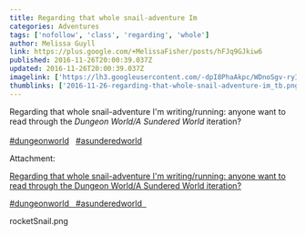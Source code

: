 ```yaml
---
title: Regarding that whole snail-adventure Im
categories: Adventures
tags: ['nofollow', 'class', 'regarding', 'whole']
author: Melissa Guyll
link: https://plus.google.com/+MelissaFisher/posts/hFJq9GJkiw6
published: 2016-11-26T20:00:39.037Z
updated: 2016-11-26T20:00:39.037Z
imagelink: ['https://lh3.googleusercontent.com/-dpI8PhaAkpc/WDnoSgv-ryI/AAAAAAAAV8k/4_-YFlbk6Rob9ItgggRnRaw_KrCVenYxQCJoC/w1600-h1209/rocketSnail.png']
thumblinks: ['2016-11-26-regarding-that-whole-snail-adventure-im_tb.png']
---
```


Regarding that whole snail-adventure I&#39;m writing/running: anyone want to read through the <i>Dungeon World/A Sundered World</i> iteration?<br /><br /> <a rel="nofollow" class="ot-hashtag" href="https://plus.google.com/s/%23dungeonworld/posts">#dungeonworld</a>   <a rel="nofollow" class="ot-hashtag" href="https://plus.google.com/s/%23asunderedworld/posts">#asunderedworld</a>  


Attachment:

<a href='https://plus.google.com/photos/117134143142507309944/albums/6357367750302078369/6357367753736630050?sqi=100084733231320276299&sqsi=c9cd0d03-15a3-47bf-ad4f-588e70299197'>Regarding that whole snail-adventure I'm writing/running: anyone want to read through the Dungeon World/A Sundered World iteration?

#dungeonworld   #asunderedworld  </a>


rocketSnail.png